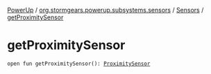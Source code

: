 [PowerUp](../../index.md) / [org.stormgears.powerup.subsystems.sensors](../index.md) / [Sensors](index.md) / [getProximitySensor](./get-proximity-sensor.md)

# getProximitySensor

`open fun getProximitySensor(): `[`ProximitySensor`](../-proximity-sensor/index.md)